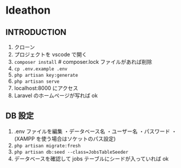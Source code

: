 # Ideathon

## INTRODUCTION

1. クローン
2. プロジェクトを vscode で開く
3. `composer install` # composer.lock ファイルがあれば削除
4. `cp .env.example .env`
5. `php artisan key:generate`
6. `php artisan serve`
7. localhost:8000 にアクセス
8. Laravel のホームページが写れば ok

## DB 設定

1. .env ファイルを編集
   ・データベース名
   ・ユーザー名
   ・パスワード
   ・(XAMPP を使う場合はソケットのパス設定)
2. `php artisan migrate:fresh`
3. `php artisan db:seed --class=JobsTableSeeder`
4. データベースを確認して jobs テーブルにシードが入っていれば ok
